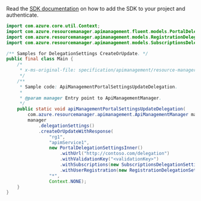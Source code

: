 Read the [SDK documentation](https://github.com/Azure/azure-sdk-for-java/blob/azure-resourcemanager-apimanagement_1.0.0-beta.3/sdk/apimanagement/azure-resourcemanager-apimanagement/README.md) on how to add the SDK to your project and authenticate.

```java
import com.azure.core.util.Context;
import com.azure.resourcemanager.apimanagement.fluent.models.PortalDelegationSettingsInner;
import com.azure.resourcemanager.apimanagement.models.RegistrationDelegationSettingsProperties;
import com.azure.resourcemanager.apimanagement.models.SubscriptionsDelegationSettingsProperties;

/** Samples for DelegationSettings CreateOrUpdate. */
public final class Main {
    /*
     * x-ms-original-file: specification/apimanagement/resource-manager/Microsoft.ApiManagement/stable/2021-08-01/examples/ApiManagementPortalSettingsPutDelegation.json
     */
    /**
     * Sample code: ApiManagementPortalSettingsUpdateDelegation.
     *
     * @param manager Entry point to ApiManagementManager.
     */
    public static void apiManagementPortalSettingsUpdateDelegation(
        com.azure.resourcemanager.apimanagement.ApiManagementManager manager) {
        manager
            .delegationSettings()
            .createOrUpdateWithResponse(
                "rg1",
                "apimService1",
                new PortalDelegationSettingsInner()
                    .withUrl("http://contoso.com/delegation")
                    .withValidationKey("<validationKey>")
                    .withSubscriptions(new SubscriptionsDelegationSettingsProperties().withEnabled(true))
                    .withUserRegistration(new RegistrationDelegationSettingsProperties().withEnabled(true)),
                "*",
                Context.NONE);
    }
}
```
